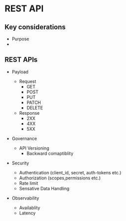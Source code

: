 # REST API
## Key considerations
- Purpose
- 
## REST APIs
- Payload
    - Request
        - GET
        - POST
        - PUT
        - PATCH
        - DELETE
    - Response
        - 2XX
        - 4XX
        - 5XX

- Governance
    - API Versioning
        - Backward comaptiblity
- Security
    - Authentication (client_id, secret, auth-tokens etc.)
    - Authorization (scopes,permissions etc.)
    - Rate limit
    - Sensative Data Handling
- Observability
    - Availablity
    - Latency